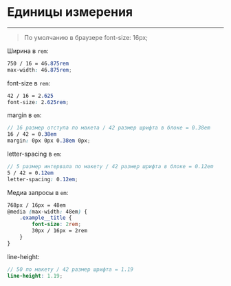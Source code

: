 # Единицы измерения
----

>По умолчанию в браузере font-size: 16px;

Ширина в `rem`:
```scss
750 / 16 = 46.875rem
max-width: 46.875rem;
```

font-size в `rem`:
```scss
42 / 16 = 2.625
font-size: 2.625rem;
```

margin в `em`:
```scss
// 16 размер отступа по макета / 42 размер шрифта в блоке = 0.38em
16 / 42 = 0.38em
margin: 0px 0px 0.38em 0px;
```

letter-spacing в `em`:
```scss
// 5 размер интервала по макету / 42 размер шрифта в блоке = 0.12em 
5 / 42 = 0.12em
letter-spacing: 0.12em;
```

Медиа запросы в `em`:
```scss
768px / 16px = 48em
@media (max-width: 48em) {
    .example__title {
        font-size: 2rem;
        30px / 16px = 2rem
    }
}
```

line-height:
```scss
// 50 по макету / 42 размер шрифта = 1.19
line-height: 1.19;
```
